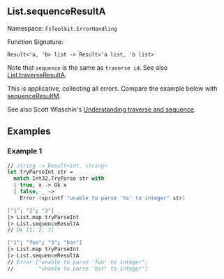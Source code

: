 ## List.sequenceResultA

Namespace: `FsToolkit.ErrorHandling`

Function Signature:

```
Result<'a, 'b> list -> Result<'a list, 'b list>
```

Note that `sequence` is the same as `traverse id`. See also [List.traverseResultA](traverseResultA.md).

This is applicative, collecting all errors. Compare the example below with [sequenceResultM](sequenceResultM.md).

See also Scott Wlaschin's [Understanding traverse and sequence](https://fsharpforfunandprofit.com/posts/elevated-world-4/).

## Examples

### Example 1

```fsharp
// string -> Result<int, string>
let tryParseInt str =
  match Int32.TryParse str with
  | true, x -> Ok x
  | false, _ -> 
    Error (sprintf "unable to parse '%s' to integer" str)

["1"; "2"; "3"]
|> List.map tryParseInt
|> List.sequenceResultA
// Ok [1; 2; 3]

["1"; "foo"; "3"; "bar"]
|> List.map tryParseInt
|> List.sequenceResultA
// Error ["unable to parse 'foo' to integer"; 
//        "unable to parse 'bar' to integer"]
```